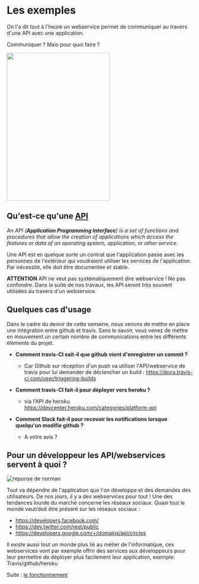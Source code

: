 # Les exemples

On l'a dit tout à l'heure un webservice permet de communiquer au travers d'une API avec une application.

Communiquer ? Mais pour quoi faire ?

<img src="http://bernard.tribollet.pagesperso-orange.fr/SiteRegionR-A/Rubriques/EssaiErreurShadok/PasdePb.jpg" border="0" height="400" width="278">

## Qu'est-ce qu'une [API](https://en.wikipedia.org/wiki/Application_programming_interface)

*An API (**Application Programming Interface**) is  a set of functions and procedures that allow the creation of applications which access the features or data of an operating system, application, or other service.*

Une API est en quelque sorte un contrat que l'application passe avec les personnes de l'extérieur qui voudraient utiliser les services de l'application. Par nécessité, elle doit être documentée et stable.

**ATTENTION** API ne veut pas systématiquement dire webservice ! Ne pas confondre. Dans la suite de nos travaux, les API seront très souvent utilisées au travers d'un webservice.

## Quelques cas d'usage
Dans le cadre du devoir de cette semaine, nous venons de mettre en place une intégration entre github et travis. Sans le savoir, vous venez de mettre en mouvement un certain nombre de communications entre les différents éléments du projet.

* **Comment travis-CI sait-il que github vient d'enregistrer un commit ?**
    * Car Github sur réception d'un push va utiliser l'API/webservice de travis pour lui demander de déclencher un build : https://docs.travis-ci.com/user/triggering-builds

* **Comment travis-CI fait-il pour déployer vers heroku ?**
    * via l'API de heroku https://devcenter.heroku.com/categories/platform-api

* **Comment Slack fait-il pour recevoir les notifications lorsque quelqu'un modifie github ?**
    * A votre avis ?

## Pour un développeur les API/webservices servent à quoi ?
![reponse de norman](http://www.etaletaculture.fr/wp-content/uploads/2015/12/une-reponse-de-normands.jpg)

Tout va dépendre de l'application que l'on développe et des demandes des utilisateurs. De nos jours, il y a des webservices pour tout !
Une des tendances lourde du marché concerne les réseaux sociaux. Quasi tout le monde veut/doit être présent sur les réseaux sociaux :
* https://developers.facebook.com/
* https://dev.twitter.com/rest/public
* https://developers.google.com/+/domains/api/circles

Il existe aussi tout un monde plus lié au métier de l'informatique, ces webservices vont par exemple offrir des services aux développeurs pour leur permettre de déployer plus facilement leur application, exemple: Travis/github/heroku

Suite : [le fonctionnement](./03-fonctionnement.md)
